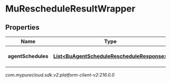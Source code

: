 # MuRescheduleResultWrapper


## Properties

| Name | Type | Description | Notes |
| ------------ | ------------- | ------------- | ------------- |
| **agentSchedules** | [**List&lt;BuAgentScheduleRescheduleResponse&gt;**](BuAgentScheduleRescheduleResponse) | The list of agent schedules |  [optional] |




_com.mypurecloud.sdk.v2:platform-client-v2:216.0.0_
